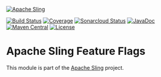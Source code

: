 [![Apache Sling](https://sling.apache.org/res/logos/sling.png)](https://sling.apache.org)

&#32;[![Build Status](https://ci-builds.apache.org/job/Sling/job/modules/job/sling-org-apache-sling-featureflags/job/master/badge/icon)](https://ci-builds.apache.org/job/Sling/job/modules/job/sling-org-apache-sling-featureflags/job/master/)&#32;[![Coverage](https://sonarcloud.io/api/project_badges/measure?project=apache_sling-org-apache-sling-featureflags&metric=coverage)](https://sonarcloud.io/dashboard?id=apache_sling-org-apache-sling-featureflags)&#32;[![Sonarcloud Status](https://sonarcloud.io/api/project_badges/measure?project=apache_sling-org-apache-sling-featureflags&metric=alert_status)](https://sonarcloud.io/dashboard?id=apache_sling-org-apache-sling-featureflags)&#32;[![JavaDoc](https://www.javadoc.io/badge/org.apache.sling/org.apache.sling.featureflags.svg)](https://www.javadoc.io/doc/org.apache.sling/org-apache-sling-featureflags)&#32;[![Maven Central](https://maven-badges.herokuapp.com/maven-central/org.apache.sling/org.apache.sling.featureflags/badge.svg)](https://search.maven.org/#search%7Cga%7C1%7Cg%3A%22org.apache.sling%22%20a%3A%22org.apache.sling.featureflags%22) [![License](https://img.shields.io/badge/License-Apache%202.0-blue.svg)](https://www.apache.org/licenses/LICENSE-2.0)

# Apache Sling Feature Flags

This module is part of the [Apache Sling](https://sling.apache.org) project.
